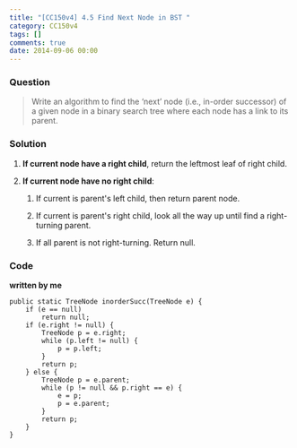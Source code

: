 ```yaml
---
title: "[CC150v4] 4.5 Find Next Node in BST "
category: CC150v4
tags: []
comments: true
date: 2014-09-06 00:00
---
```



### Question

> Write an algorithm to find the ‘next’ node (i.e., in-order successor) of a given node in a binary search tree where each node has a link to its parent.

### Solution

1. **If current node have a right child**, return the leftmost leaf of right child.

1. **If current node have no right child**:

   1. If current is parent's left child, then return parent node.

   1. If current is parent's right child, look all the way up until find a right-turning parent.

   1. If all parent is not right-turning. Return null.

### Code

**written by me**

    public static TreeNode inorderSucc(TreeNode e) {
    	if (e == null)
    		return null;
    	if (e.right != null) {
    		TreeNode p = e.right;
    		while (p.left != null) {
    			p = p.left;
    		}
    		return p;
    	} else {
    		TreeNode p = e.parent;
    		while (p != null && p.right == e) {
    			e = p;
    			p = e.parent;
    		}
    		return p;
    	}
    }
